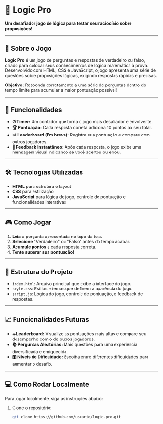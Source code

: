 # 🧠 Logic Pro
**Um desafiador jogo de lógica para testar seu raciocínio sobre proposições!**

---

## 🎯 Sobre o Jogo
**Logic Pro** é um jogo de perguntas e respostas de verdadeiro ou falso, criado para colocar seus conhecimentos de lógica matemática à prova. Desenvolvido com HTML, CSS e JavaScript, o jogo apresenta uma série de questões sobre proposições lógicas, exigindo respostas rápidas e precisas.

**Objetivo:** Responda corretamente a uma série de perguntas dentro do tempo limite para acumular a maior pontuação possível!

---

## 🚀 Funcionalidades
- **⏱ Timer:** Um contador que torna o jogo mais desafiador e envolvente.
- **🏆 Pontuação:** Cada resposta correta adiciona 10 pontos ao seu total.
- **📊 Leaderboard (Em breve):** Registre sua pontuação e compare com outros jogadores.
- **🔄 Feedback Instantâneo:** Após cada resposta, o jogo exibe uma mensagem visual indicando se você acertou ou errou.

---

## 🛠 Tecnologias Utilizadas
- **HTML** para estrutura e layout
- **CSS** para estilização
- **JavaScript** para lógica de jogo, controle de pontuação e funcionalidades interativas

---

## 🎮 Como Jogar
1. **Leia** a pergunta apresentada no topo da tela.
2. **Selecione** "Verdadeiro" ou "Falso" antes do tempo acabar.
3. **Acumule pontos** a cada resposta correta.
4. **Tente superar sua pontuação!**

---

## 📁 Estrutura do Projeto
- `index.html`: Arquivo principal que exibe a interface do jogo.
- `style.css`: Estilos e temas que definem a aparência do jogo.
- `script.js`: Lógica do jogo, controle de pontuação, e feedback de respostas.

---

## 📈 Funcionalidades Futuras
- **🔝 Leaderboard:** Visualize as pontuações mais altas e compare seu desempenho com o de outros jogadores.
- **📚 Perguntas Aleatórias:** Mais questões para uma experiência diversificada e enriquecida.
- **🎛 Níveis de Dificuldade:** Escolha entre diferentes dificuldades para aumentar o desafio.

---

## 💻 Como Rodar Localmente
Para jogar localmente, siga as instruções abaixo:
1. Clone o repositório:
   ```bash
   git clone https://github.com/usuario/logic-pro.git
